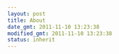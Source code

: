 ```yaml
---
layout: post
title: About
date_gmt: 2011-11-10 13:23:38
modified_gmt: 2011-11-10 13:23:38
status: inherit
---
```


